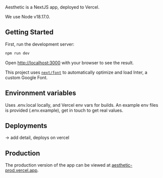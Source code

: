 Aesthetic is a NextJS app, deployed to Vercel.

We use Node v18.17.0.

## Getting Started

First, run the development server:

```bash
npm run dev
```

Open [http://localhost:3000](http://localhost:3000) with your browser to see the result.

This project uses [`next/font`](https://nextjs.org/docs/basic-features/font-optimization) to automatically optimize and load Inter, a custom Google Font.

## Environment variables

Uses .env.local locally, and Vercel env vars for builds. An example env files is provided (.env.example), get in touch to get real values.

## Deployments

-> add detail, deploys on vercel

## Production

The production version of the app can be viewed at [aesthetic-prod.vercel.app](https://aesthetic-prod.vercel.app/).
